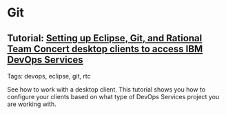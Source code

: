 # Git

## Tutorial: [Setting up Eclipse, Git, and Rational Team Concert desktop clients to access IBM DevOps Services](/tutorials/clients)
Tags: devops, eclipse, git, rtc

See how to work with a desktop client. This tutorial shows you how to configure your clients based on what type of DevOps Services project you are working with. 

